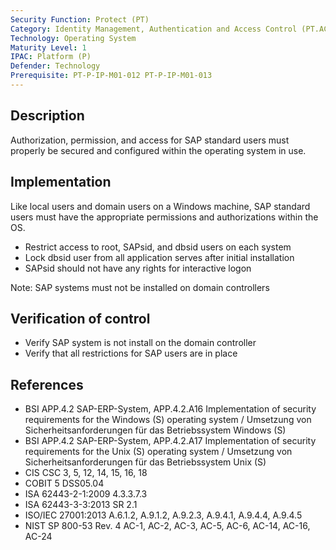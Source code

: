 ```yaml
---
Security Function: Protect (PT)
Category: Identity Management, Authentication and Access Control (PT.AC)
Technology: Operating System
Maturity Level: 1
IPAC: Platform (P)
Defender: Technology
Prerequisite: PT-P-IP-M01-012 PT-P-IP-M01-013
---
```


## Description

Authorization, permission, and access for SAP standard users must properly be secured and configured within the operating system in use.

## Implementation

Like local users and domain users on a Windows machine, SAP standard users must have the appropriate permissions and authorizations within the OS.

- Restrict access to root, SAPsid, and dbsid users on each system  
- Lock dbsid user from all application serves after initial installation
- SAPsid should not have any rights for interactive logon

Note: SAP systems must not be installed on domain controllers

## Verification of control

- Verify SAP system is not install on the domain controller
- Verify that all restrictions for SAP users are in place


## References
- BSI APP.4.2 SAP-ERP-System, APP.4.2.A16 Implementation of security requirements for the Windows (S) operating system / Umsetzung von Sicherheitsanforderungen für das Betriebssystem Windows (S)
- BSI APP.4.2 SAP-ERP-System, APP.4.2.A17 Implementation of security requirements for the Unix (S) operating system / Umsetzung von Sicherheitsanforderungen für das Betriebssystem Unix (S)
- CIS CSC 3, 5, 12, 14, 15, 16, 18
- COBIT 5 DSS05.04
- ISA 62443-2-1:2009 4.3.3.7.3
- ISA 62443-3-3:2013 SR 2.1
- ISO/IEC 27001:2013 A.6.1.2, A.9.1.2, A.9.2.3, A.9.4.1, A.9.4.4, A.9.4.5
- NIST SP 800-53 Rev. 4 AC-1, AC-2, AC-3, AC-5, AC-6, AC-14, AC-16, AC-24
